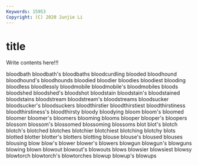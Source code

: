 ```yaml
---
Keywords: 15953
Copyright: (C) 2020 Junjie Li
---
```


# title

Write contents here!!!
 
bloodbath 
bloodbath's 
bloodbaths
bloodcurdling 
blooded 
bloodhound 
bloodhound's 
bloodhounds 
bloodied 
bloodier 
bloodies 
bloodiest 
blooding
bloodless 
bloodlessly 
bloodmobile 
bloodmobile's 
bloodmobiles 
bloods 
bloodshed 
bloodshed's 
bloodshot 
bloodstain
bloodstain's 
bloodstained 
bloodstains 
bloodstream 
bloodstream's 
bloodstreams 
bloodsucker 
bloodsucker's 
bloodsuckers 
bloodthirstier
bloodthirstiest 
bloodthirstiness 
bloodthirstiness's 
bloodthirsty 
bloody 
bloodying 
bloom 
bloom's 
bloomed 
bloomer
bloomer's 
bloomers 
blooming 
blooms 
blooper 
blooper's 
bloopers 
blossom 
blossom's 
blossomed
blossoming 
blossoms 
blot 
blot's 
blotch 
blotch's 
blotched 
blotches 
blotchier 
blotchiest
blotching 
blotchy 
blots 
blotted 
blotter 
blotter's 
blotters 
blotting 
blouse 
blouse's
bloused 
blouses 
blousing 
blow 
blow's 
blower 
blower's 
blowers 
blowgun 
blowgun's
blowguns 
blowing 
blown 
blowout 
blowout's 
blowouts 
blows 
blowsier 
blowsiest 
blowsy
blowtorch 
blowtorch's 
blowtorches 
blowup 
blowup's 
blowups 
